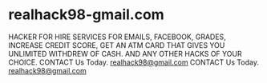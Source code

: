# realhack98-gmail.com
HACKER FOR HIRE SERVICES FOR EMAILS, FACEBOOK, GRADES, INCREASE CREDIT SCORE, GET AN ATM CARD THAT GIVES YOU UNLIMITED WITHDREW OF CASH. AND ANY OTHER HACKS OF YOUR CHOICE. CONTACT Us Today. realhack98@gmail.com
CONTACT Us Today. realhack98@gmail.com
